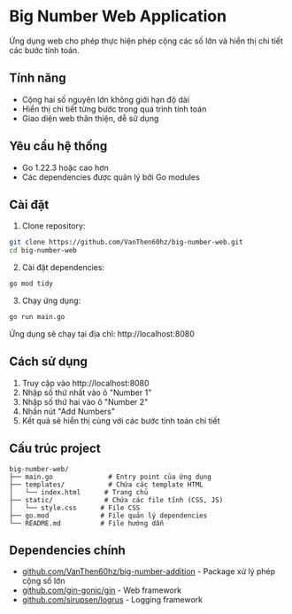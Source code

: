# Big Number Web Application

Ứng dụng web cho phép thực hiện phép cộng các số lớn và hiển thị chi tiết các bước tính toán.

## Tính năng

-   Cộng hai số nguyên lớn không giới hạn độ dài
-   Hiển thị chi tiết từng bước trong quá trình tính toán
-   Giao diện web thân thiện, dễ sử dụng

## Yêu cầu hệ thống

-   Go 1.22.3 hoặc cao hơn
-   Các dependencies được quản lý bởi Go modules

## Cài đặt

1. Clone repository:

```bash
git clone https://github.com/VanThen60hz/big-number-web.git
cd big-number-web
```

2. Cài đặt dependencies:

```bash
go mod tidy
```

3. Chạy ứng dụng:

```bash
go run main.go
```

Ứng dụng sẽ chạy tại địa chỉ: http://localhost:8080

## Cách sử dụng

1. Truy cập vào http://localhost:8080
2. Nhập số thứ nhất vào ô "Number 1"
3. Nhập số thứ hai vào ô "Number 2"
4. Nhấn nút "Add Numbers"
5. Kết quả sẽ hiển thị cùng với các bước tính toán chi tiết

## Cấu trúc project

```
big-number-web/
├── main.go              # Entry point của ứng dụng
├── templates/           # Chứa các template HTML
│   └── index.html      # Trang chủ
├── static/             # Chứa các file tĩnh (CSS, JS)
│   └── style.css      # File CSS
├── go.mod             # File quản lý dependencies
└── README.md          # File hướng dẫn
```

## Dependencies chính

-   [github.com/VanThen60hz/big-number-addition](https://github.com/VanThen60hz/big-number-addition) - Package xử lý phép cộng số lớn
-   [github.com/gin-gonic/gin](https://github.com/gin-gonic/gin) - Web framework
-   [github.com/sirupsen/logrus](https://github.com/sirupsen/logrus) - Logging framework
 

